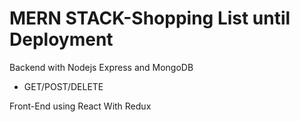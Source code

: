 # MERN STACK-Shopping List until Deployment

Backend with Nodejs Express and MongoDB
- GET/POST/DELETE

Front-End using React With Redux
